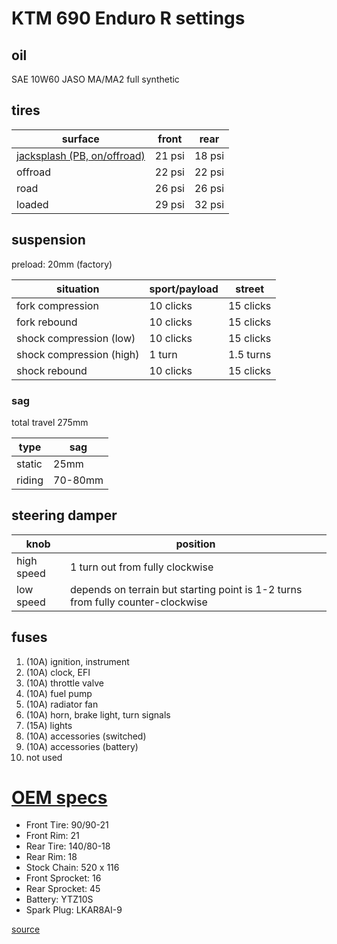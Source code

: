 # KTM 690 Enduro R settings

## oil

SAE 10W60
JASO MA/MA2
full synthetic

## tires

| surface                          | front  | rear   |
| -------------------------------- | ------ | ------ |
| [jacksplash (PB, on/offroad)][2] | 21 psi | 18 psi |
| offroad                          | 22 psi | 22 psi |
| road                             | 26 psi | 26 psi |
| loaded                           | 29 psi | 32 psi |

## suspension

preload: 20mm (factory)

| situation                | sport/payload | street    |
| ------------------------ | ------------- | --------- |
| fork compression         | 10 clicks     | 15 clicks |
| fork rebound             | 10 clicks     | 15 clicks |
| shock compression (low)  | 10 clicks     | 15 clicks |
| shock compression (high) | 1 turn        | 1.5 turns |
| shock rebound            | 10 clicks     | 15 clicks |

### sag

total travel 275mm

| type   | sag     |
| ------ | ------- |
| static | 25mm    |
| riding | 70-80mm |

## steering damper

| knob       | position                                                                        |
| ---------- | ------------------------------------------------------------------------------- |
| high speed | 1 turn out from fully clockwise                                                 |
| low speed  | depends on terrain but starting point is 1-2 turns from fully counter-clockwise |

## fuses

1.  (10A) ignition, instrument
2.  (10A) clock, EFI
3.  (10A) throttle valve
4.  (10A) fuel pump
5.  (10A) radiator fan
6.  (10A) horn, brake light, turn signals
7.  (15A) lights
8.  (10A) accessories (switched)
9.  (10A) accessories (battery)
10. not used

# [OEM specs][1]

- Front Tire: 90/90-21
- Front Rim: 21
- Rear Tire: 140/80-18
- Rear Rim: 18
- Stock Chain: 520 x 116
- Front Sprocket: 16
- Rear Sprocket: 45
- Battery: YTZ10S
- Spark Plug: LKAR8AI-9

[1]: https://www.bikebandit.com/2010-ktm-690-enduro-r-usa-parts/s/m140443
[2]: https://advrider.com/f/threads/pine-barrens-rides.1130767/page-85#post-35470313

[source](https://www.perunmoto.com/blogs/blog/scotts-steering-stabilizer-and-brp-rubber-mounted-sub-mount-for-ktm-690-enduro)